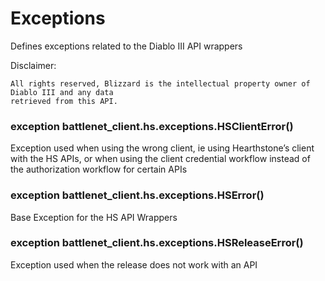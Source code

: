 # Exceptions

Defines exceptions related to the Diablo III API wrappers

Disclaimer:

    All rights reserved, Blizzard is the intellectual property owner of Diablo III and any data
    retrieved from this API.


### exception battlenet_client.hs.exceptions.HSClientError()
Exception used when using the wrong client, ie using Hearthstone’s
client with the HS APIs, or when using the client credential workflow
instead of the authorization workflow for certain APIs


### exception battlenet_client.hs.exceptions.HSError()
Base Exception for the HS API Wrappers


### exception battlenet_client.hs.exceptions.HSReleaseError()
Exception used when the release does not work with an API
